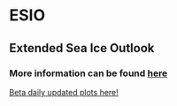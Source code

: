 # ESIO
## Extended Sea Ice Outlook

### More information can be found [here](https://www.arcus.org/sipn)

[Beta daily updated plots here!](https://atmos.washington.edu/~nicway/sipn/)



